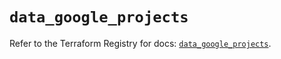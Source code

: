 # `data_google_projects`

Refer to the Terraform Registry for docs: [`data_google_projects`](https://registry.terraform.io/providers/hashicorp/google/6.21.0/docs/data-sources/projects).
